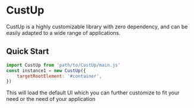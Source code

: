 # CustUp
CustUp is a highly customizable library with zero dependency, and can be easily adapted to a wide range of applications.   
   
## Quick Start
```js
import CustUp from 'path/to/CustUp/main.js'
const instance1 = new CustUp({
    targetRootElement: '#container',
})
```
This will load the default UI which you can further customize to fit your need or the need of your application